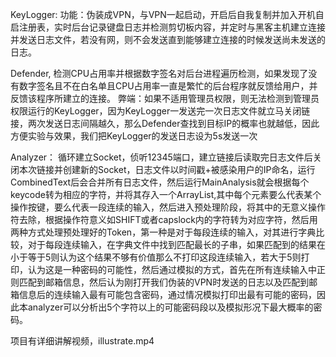 KeyLogger: 
功能：伪装成VPN，与VPN一起启动，开启后自我复制并加入开机自启注册表，实时后台记录键盘日志并检测剪切板内容，并定时与黑客主机建立连接并发送日志文件，若没有网，则不会发送直到能够建立连接的时候发送尚未发送的日志。

Defender, 检测CPU占用率并根据数字签名对后台进程遍历检测，如果发现了没有数字签名且不在白名单且CPU占用率一直是繁忙的后台程序就反馈给用户，并反馈该程序所建立的连接。
弊端：如果不适用管理员权限，则无法检测到管理员权限运行的KeyLogger，因为KeyLogger一发送完一次日志文件就立马关闭链接，两次发送日志间隔越久，那么Defender查找到目标IP的概率也就越低，因此方便实验与效果，我们把KeyLogger的发送日志设为5s发送一次

Analyzer： 循环建立Socket，侦听12345端口，建立链接后读取完日志文件后关闭本次链接并创建新的Socket，日志文件以时间戳+被感染用户的IP命名，运行CombinedText后会合并所有日志文件，然后运行MainAnalysis就会根据每个keycode转为相应的字符，并将其存入一个ArrayList,其中每个元素要么代表某个操作按键，要么代表一段连续的输入，然后进入预处理阶段，将其中的无意义操作符去除，根据操作符意义如SHIFT或者capslock内的字符转为对应字符，然后用两种方式处理预处理好的Token，第一种是对于每段连续的输入，对其进行字典比较，对于每段连续输入，在字典文件中找到匹配最长的子串，如果匹配到的结果在小于等于5则认为这个结果不够有价值那么不打印这段连续输入，若大于5则打印，认为这是一种密码的可能性，然后通过模拟的方式，首先在所有连续输入中正则匹配到邮箱信息，然后认为刚打开我们伪装的VPN时发送的日志以及匹配到邮箱信息后的连续输入最有可能包含密码，通过情况模拟打印出最有可能的密码，因此本analyzer可以分析出5个字符以上的可能密码段以及模拟形况下最大概率的密码。

项目有详细讲解视频，illustrate.mp4
